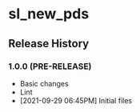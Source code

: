 # sl_new_pds

## Release History

### 1.0.0 (PRE-RELEASE)
  * Basic changes
  * Lint
  *  [2021-09-29 06:45PM] Initial files

